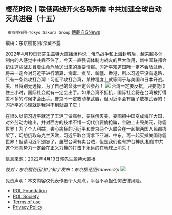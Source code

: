 
## 樱花时政┃联俄两线开火各取所需 中共加速全球自动灭共进程（十五）
` 東京櫻花団-Tokyo Sakura Group` [轉載自GNews](https://gnews.org/zh-hans/2382049/)

撰稿：东京樱花团/深藏不露
 
2022年4月19日郭先生盖特大直播爆料说：俄乌战争和上海封城后，越来越多体制内的人感觉中共靠不住了，今天一直强调体制内战友的巨大作用，新中国联邦会记住这些战友冒着生命危险送出来的重要情报。习近平知道国际一定不会放过他，将来一定会对习近平进行清算，病毒、疫苗、新疆、香港，所以习近平没有退路，只有一条路攻打台湾！习近平攻打台湾，某种程度上就等同于与美国和日本开战。美、日将别无选择，为了自己的命脉一定会参战！
 ![](https://assets.gnews.org/wp-content/uploads/2022/04/图片4-5.png) 
台湾一定要反抗，只要能顶住三小时，国际社会就有一定会出手。如果台湾不抵抗，国际社会将在台湾被打得差不多的时候才会出手。普京不一定敢动核武器，但习近平会有胆子放核武器的！习近平的心理就是我得不到就毁了它！
 
在很久以前习近平就选了王沪宁做高参，要联俄灭美，妄图把中国变成海洋大国，对外劳动力输出，并对西方的技术不惜一切代价要偷抢骗，金融上击毁美元，称霸世界！为了个人利益，丧心病狂的习近平和普京两个人联合在一起把两国人民都绑架了，幻想俄取乌克兰灭欧，习近平取台湾拿下亚洲、中东，再一起灭掉美国称霸世界！但请习近平别忘了，虽然台湾有卖台贼，但是我们也有护台神队,相信中共这个邪恶势力一定会在正义力量的打击下永远的在地球上消失！
 
信息来源：2022年4月19日郭先生盖特大直播
 
*校对：东京樱花团/知了知了发布：东京樱花团/tdownc2p*
 ![](https://assets.gnews.org/wp-content/uploads/2022/03/yht.jpg) 

免责声明：本文内容仅代表作者个人观点，平台不承担任何法律风险。
  
- [ROL Foundation](https://rolfoundation.org/)
- [ROL Society](https://rolsociety.org/)
- [Terms of use](https://gnews.org/terms-of-use-3/)
- [Privacy Policy](https://gnews.org/privacy-policy/)
